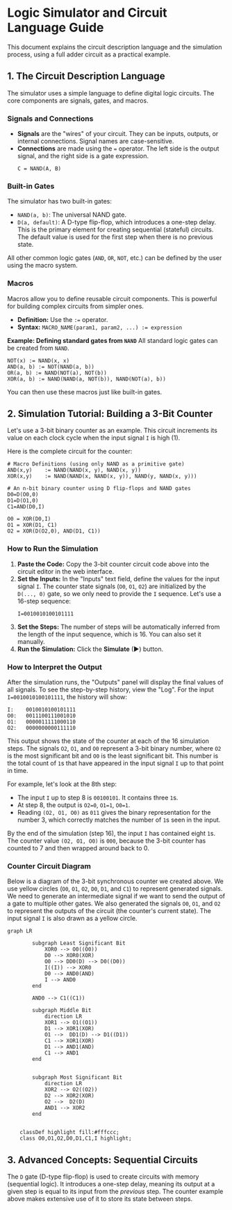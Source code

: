 # Logic Simulator and Circuit Language Guide

This document explains the circuit description language and the simulation process, using a full adder circuit as a practical example.

## 1. The Circuit Description Language

The simulator uses a simple language to define digital logic circuits. The core components are signals, gates, and macros.

### Signals and Connections
- **Signals** are the "wires" of your circuit. They can be inputs, outputs, or internal connections. Signal names are case-sensitive.
- **Connections** are made using the `=` operator. The left side is the output signal, and the right side is a gate expression.
  ```
  C = NAND(A, B)
  ```

### Built-in Gates
The simulator has two built-in gates:
- `NAND(a, b)`: The universal NAND gate.
- `D(a, default)`: A D-type flip-flop, which introduces a one-step delay. This is the primary element for creating sequential (stateful) circuits. The default value is used for the first step when there is no previous state.

All other common logic gates (`AND`, `OR`, `NOT`, etc.) can be defined by the user using the macro system.

### Macros
Macros allow you to define reusable circuit components. This is powerful for building complex circuits from simpler ones.
- **Definition:** Use the `:=` operator.
- **Syntax:** `MACRO_NAME(param1, param2, ...) := expression`

**Example: Defining standard gates from `NAND`**
All standard logic gates can be created from `NAND`.
```
NOT(x) := NAND(x, x)
AND(a, b) := NOT(NAND(a, b))
OR(a, b) := NAND(NOT(a), NOT(b))
XOR(a, b) := NAND(NAND(a, NOT(b)), NAND(NOT(a), b))
```
You can then use these macros just like built-in gates.

## 2. Simulation Tutorial: Building a 3-Bit Counter

Let's use a 3-bit binary counter as an example. This circuit increments its value on each clock cycle when the input signal `I` is high (1).

Here is the complete circuit for the counter:

```
# Macro Definitions (using only NAND as a primitive gate)
AND(x,y)    := NAND(NAND(x, y), NAND(x, y))
XOR(x,y)    := NAND(NAND(x, NAND(x, y)), NAND(y, NAND(x, y)))

# An n-bit binary counter using D flip-flops and NAND gates
D0=D(O0,0)
D1=D(O1,0)
C1=AND(D0,I)

O0 = XOR(D0,I)
O1 = XOR(D1, C1)
O2 = XOR(D(O2,0), AND(D1, C1))
```

### How to Run the Simulation
1.  **Paste the Code:** Copy the 3-bit counter circuit code above into the circuit editor in the web interface.
2.  **Set the Inputs:** In the "Inputs" text field, define the values for the input signal `I`. The counter state signals (`O0`, `O1`, `O2`) are initialized by the `D(..., 0)` gate, so we only need to provide the `I` sequence. Let's use a 16-step sequence:
    ```
    I=0010010100101111
    ```
3.  **Set the Steps:** The number of steps will be automatically inferred from the length of the input sequence, which is 16. You can also set it manually.
4.  **Run the Simulation:** Click the **Simulate** (▶) button.

### How to Interpret the Output
After the simulation runs, the "Outputs" panel will display the final values of all signals. To see the step-by-step history, view the "Log". For the input `I=0010010100101111`, the history will show:

```
I:    0010010100101111
O0:   0011100111001010
O1:   0000011111000110
O2:   0000000000111110
```

This output shows the state of the counter at each of the 16 simulation steps. The signals `O2`, `O1`, and `O0` represent a 3-bit binary number, where `O2` is the most significant bit and `O0` is the least significant bit. This number is the total count of `1`s that have appeared in the input signal `I` up to that point in time.

For example, let's look at the 8th step:
- The input `I` up to step 8 is `00100101`. It contains three `1`s.
- At step 8, the output is `O2=0`, `O1=1`, `O0=1`.
- Reading `(O2, O1, O0)` as `011` gives the binary representation for the number 3, which correctly matches the number of `1`s seen in the input.

By the end of the simulation (step 16), the input `I` has contained eight `1`s. The counter value `(O2, O1, O0)` is `000`, because the 3-bit counter has counted to 7 and then wrapped around back to 0.

### Counter Circuit Diagram

Below is a diagram of the 3-bit synchronous counter we created above. We use yellow circles (`O0`, `O1`, `O2`, `D0`, `D1`, and `C1`) to represent generated signals. We need to generate an intermediate signal if we want to send the output of a gate to multiple other gates. We also generated the signals `O0`, `O1`, and `O2` to represent the outputs of the circuit (the counter's current state). The input signal `I` is also drawn as a yellow circle.

```mermaid
graph LR

        subgraph Least Significant Bit 
            XOR0 --> O0((O0))
            D0 --> XOR0(XOR)
            O0 --> DD0(D) --> D0((D0))
            I((I)) --> XOR0
            D0 --> AND0(AND)
            I --> AND0
        end

        AND0 --> C1((C1))

        subgraph Middle Bit
            direction LR
            XOR1 --> O1((O1))
            D1 --> XOR1(XOR)
            O1 -->  DD1(D) --> D1((D1))
            C1 --> XOR1(XOR)
            D1 --> AND1(AND)
            C1 --> AND1
        end


        subgraph Most Significant Bit
            direction LR
            XOR2 --> O2((O2))
            D2 --> XOR2(XOR)
            O2 -->  D2(D)
            AND1 --> XOR2 
        end


    classDef highlight fill:#fffccc;
    class O0,O1,O2,D0,D1,C1,I highlight;
```

## 3. Advanced Concepts: Sequential Circuits

The `D` gate (D-type flip-flop) is used to create circuits with memory (sequential logic). It introduces a one-step delay, meaning its output at a given step is equal to its input from the *previous* step. The counter example above makes extensive use of it to store its state between steps.




